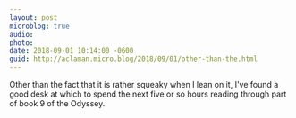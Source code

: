 ```yaml
---
layout: post
microblog: true
audio: 
photo: 
date: 2018-09-01 10:14:00 -0600
guid: http://aclaman.micro.blog/2018/09/01/other-than-the.html
---
```

Other than the fact that it is rather squeaky when I lean on it, I've found a good desk at which to spend the next five or so hours reading through part of book 9 of the Odyssey.
